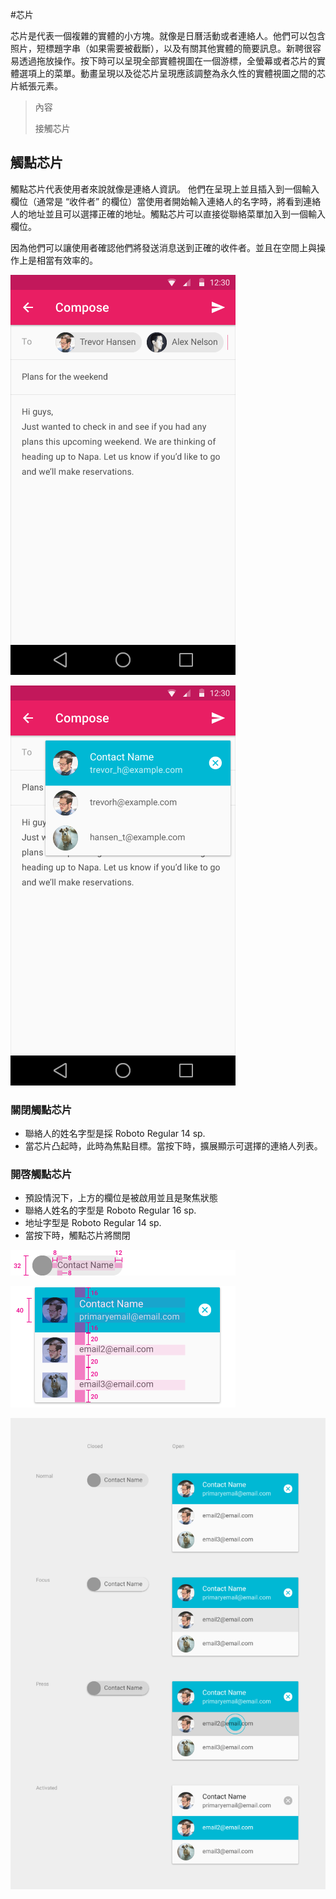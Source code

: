 #芯片

芯片是代表一個複雜的實體的小方塊。就像是日曆活動或者連絡人。他們可以包含照片，短標題字串（如果需要被截斷），以及有關其他實體的簡要訊息。新聘很容易透過拖放操作。按下時可以呈現全部實體視圖在一個游標，全螢幕或者芯片的實體選項上的菜單。動畫呈現以及從芯片呈現應該調整為永久性的實體視圖之間的芯片紙張元素。

> 內容
> 
> 接觸芯片

## 觸點芯片

觸點芯片代表使用者來說就像是連絡人資訊。 他們在呈現上並且插入到一個輸入欄位（通常是 “收件者” 的欄位）當使用者開始輸入連絡人的名字時，將看到連絡人的地址並且可以選擇正確的地址。觸點芯片可以直接從聯絡菜單加入到一個輸入欄位。

因為他們可以讓使用者確認他們將發送消息送到正確的收件者。並且在空間上與操作上是相當有效率的。

![](images/components/components-chips-contactchips-chips_03a_large_mdpi.png)

![](images/components/components-chips-contactchips-chips_03b_large_mdpi.png)

### 關閉觸點芯片

- 聯絡人的姓名字型是採 Roboto Regular 14 sp.
- 當芯片凸起時，此時為焦點目標。當按下時，擴展顯示可選擇的連絡人列表。

### 開啓觸點芯片

- 預設情況下，上方的欄位是被啟用並且是聚焦狀態
- 聯絡人姓名的字型是 Roboto Regular 16 sp.
- 地址字型是 Roboto Regular 14 sp.
- 當按下時，觸點芯片將關閉

![](images/components/components-chips-contactchips-chips_08_large_mdpi.png)

![](images/components/components-chips-contactchips-chips_11_large_mdpi.png)

![](images/components/components-chips-contactchips-chips_06_large_mdpi.png)

